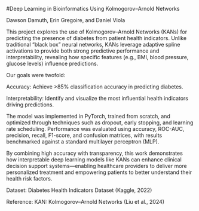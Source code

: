 #Deep Learning in Bioinformatics Using Kolmogorov–Arnold Networks

Dawson Damuth, Erin Gregoire, and Daniel Viola

This project explores the use of Kolmogorov–Arnold Networks (KANs) for predicting the presence of diabetes from patient health indicators. Unlike traditional “black box” neural networks, KANs leverage adaptive spline activations to provide both strong predictive performance and interpretability, revealing how specific features (e.g., BMI, blood pressure, glucose levels) influence predictions.

Our goals were twofold:

Accuracy: Achieve >85% classification accuracy in predicting diabetes.

Interpretability: Identify and visualize the most influential health indicators driving predictions.

The model was implemented in PyTorch, trained from scratch, and optimized through techniques such as dropout, early stopping, and learning rate scheduling. Performance was evaluated using accuracy, ROC-AUC, precision, recall, F1-score, and confusion matrices, with results benchmarked against a standard multilayer perceptron (MLP).

By combining high accuracy with transparency, this work demonstrates how interpretable deep learning models like KANs can enhance clinical decision support systems—enabling healthcare providers to deliver more personalized treatment and empowering patients to better understand their health risk factors.

Dataset: Diabetes Health Indicators Dataset (Kaggle, 2022)

Reference: KAN: Kolmogorov–Arnold Networks (Liu et al., 2024)
 
